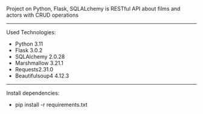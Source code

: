 Project on Python, Flask, SQLALchemy is RESTful API about films and actors with CRUD operations

------------------------------------------------------------------------------------------------

Used Technologies:
   - Python 3.11
   - Flask 3.0.2
   - SQLAlchemy 2.0.28
   - Marshmallow 3.21.1
   - Requests2.31.0
   - Beautifulsoup4 4.12.3

------------------------------------------------------------------------------------------------
Install dependencies:
 - pip install -r requirements.txt
